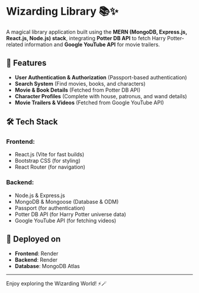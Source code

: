# Wizarding Library 📚✨

A magical library application built using the **MERN (MongoDB, Express.js, React.js, Node.js) stack**, integrating **Potter DB API** to fetch Harry Potter-related information and **Google YouTube API** for movie trailers.

## 🚀 Features

- **User Authentication & Authorization** (Passport-based authentication)
- **Search System** (Find movies, books, and characters)
- **Movie & Book Details** (Fetched from Potter DB API)
- **Character Profiles** (Complete with house, patronus, and wand details)
- **Movie Trailers & Videos** (Fetched from Google YouTube API)

## 🛠️ Tech Stack

### Frontend:
- React.js (Vite for fast builds)
- Bootstrap CSS (for styling)
- React Router (for navigation)

### Backend:
- Node.js & Express.js
- MongoDB & Mongoose (Database & ODM)
- Passport (for authentication)
- Potter DB API (for Harry Potter universe data)
- Google YouTube API (for fetching videos)


## 🚀 Deployed on 

- **Frontend**: Render
- **Backend**: Render
- **Database**: MongoDB Atlas

---
Enjoy exploring the Wizarding World! ⚡🪄
